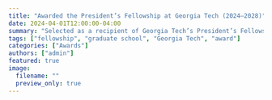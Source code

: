 ```yaml
---
title: "Awarded the President’s Fellowship at Georgia Tech (2024–2028)"
date: 2024-04-01T12:00:00-04:00
summary: "Selected as a recipient of Georgia Tech’s President’s Fellowship, awarded to the top 10% of incoming doctoral students."
tags: ["fellowship", "graduate school", "Georgia Tech", "award"]
categories: ["Awards"]
authors: ["admin"]
featured: true
image:
  filename: ""
  preview_only: true
---
```

